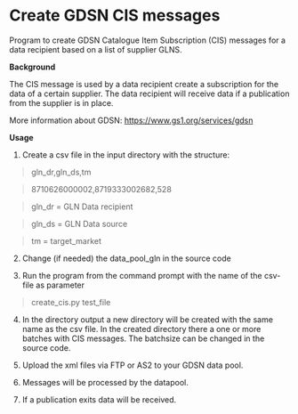 # Create GDSN CIS messages

Program to create GDSN Catalogue Item Subscription (CIS) messages for a data recipient based on a list of supplier GLNS.

**Background**

The CIS message is used by a data recipient create a subscription for the data of a certain supplier. The data recipient will receive
data if a publication from the supplier is in place.

More information about GDSN: https://www.gs1.org/services/gdsn

**Usage**
1. Create a csv file in the input directory with the structure:

> gln_dr,gln_ds,tm

> 8710626000002,8719333002682,528

> gln_dr = GLN Data recipient

> gln_ds = GLN Data source

> tm = target_market

2. Change (if needed) the data_pool_gln in the source code

3. Run the program from the command prompt with the name of the csv-file as parameter

> create_cis.py test_file

4. In the directory output a new directory will be created with the same name as the csv file.
   In the created directory there a one or more batches with CIS messages. The batchsize can be changed in the source code.
   
5. Upload the xml files via FTP or AS2 to your GDSN data pool.

6. Messages will be processed by the datapool.

7. If a publication exits data will be received.
